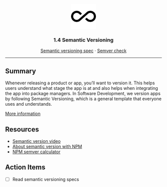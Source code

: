 <p align="center">
<img src="../../images/logos/semantic-versioning-logo.png" alt="Logo" width="80" height="80">

  <h3 align="center">1.4 Semantic Versioning</h3>
  <p align="center">
    <a href="https://semver.org/" target="_blank">Semantic versioning spec</a>
    ·
    <a href="https://jubianchi.github.io/semver-check/#/1.2.8/1.2.8">Semver check</a>
  </p>

  <hr />
</p>

## Summary

Whenever releasing a product or app, you’ll want to version it. This helps users understand what stage the app is at and also helps when integrating the app into package managers. In Software Development, we version apps by following Semantic Versioning, which is a general template that everyone uses and understands.

[More information](https://medium.com/@jameshamann/a-brief-guide-to-semantic-versioning-c6055d87c90e)

## Resources

- [Semantic version video](https://www.youtube.com/watch?v=QMUSkra7Blk)
- [About semantic version with NPM](https://docs.npmjs.com/about-semantic-versioning)
- [NPM semver calculator](https://semver.npmjs.com/)



## Action Items

- [ ] Read semantic versioning specs
